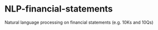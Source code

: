 # NLP-financial-statements
Natural language processing on financial statements (e.g. 10Ks and 10Qs)
